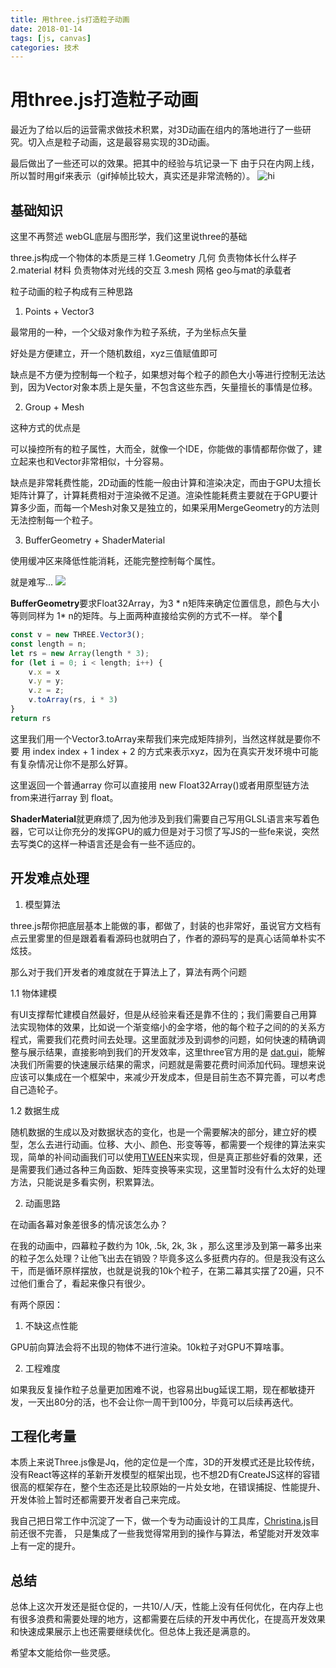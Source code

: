 ```yaml
---
title: 用three.js打造粒子动画
date: 2018-01-14
tags: [js, canvas]
categories: 技术
---
```


# 用three.js打造粒子动画

最近为了给以后的运营需求做技术积累，对3D动画在组内的落地进行了一些研究。切入点是粒子动画，这是最容易实现的3D动画。

最后做出了一些还可以的效果。把其中的经验与坑记录一下
由于只在内网上线，所以暂时用gif来表示（gif掉帧比较大，真实还是非常流畅的）。
![hi](http://odf9m3avc.bkt.clouddn.com/hi.gif)


## 基础知识

这里不再赘述 webGL底层与图形学，我们这里说three的基础

three.js构成一个物体的本质是三样
1.Geometry 几何 负责物体长什么样子
2.material 材料 负责物体对光线的交互
3.mesh 网格 geo与mat的承载者

粒子动画的粒子构成有三种思路

1. Points + Vector3 

最常用的一种，一个父级对象作为粒子系统，子为坐标点矢量

好处是方便建立，开一个随机数组，xyz三值赋值即可

缺点是不方便为控制每一个粒子，如果想对每个粒子的颜色大小等进行控制无法达到，因为Vector对象本质上是矢量，不包含这些东西，矢量擅长的事情是位移。

2. Group + Mesh 

这种方式的优点是

可以操控所有的粒子属性，大而全，就像一个IDE，你能做的事情都帮你做了，建立起来也和Vector非常相似，十分容易。

缺点是非常耗费性能，2D动画的性能一般由计算和渲染决定，而由于GPU太擅长矩阵计算了，计算耗费相对于渲染微不足道。渲染性能耗费主要就在于GPU要计算多少面，而每一个Mesh对象又是独立的，如果采用MergeGeometry的方法则无法控制每一个粒子。

3. BufferGeometry + ShaderMaterial

使用缓冲区来降低性能消耗，还能完整控制每个属性。

就是难写...
![](http://odf9m3avc.bkt.clouddn.com/%E5%90%83%E6%83%8A.jpg)


**BufferGeometry**要求Float32Array，为3 * n矩阵来确定位置信息，颜色与大小等则同样为 1* n的矩阵。与上面两种直接给实例的方式不一样。
举个🌰
```javascript
const v = new THREE.Vector3();
const length = n;
let rs = new Array(length * 3);
for (let i = 0; i < length; i++) {
    v.x = x
    v.y = y;
    v.z = z;
    v.toArray(rs, i * 3)
}
return rs
```
这里我们用一个Vector3.toArray来帮我们来完成矩阵排列，当然这样就是要你不要
用 index index + 1 index + 2 的方式来表示xyz，因为在真实开发环境中可能有复杂情况让你不是那么好算。

这里返回一个普通array 你可以直接用 new Float32Array()或者用原型链方法from来进行array 到 float。

**ShaderMaterial**就更麻烦了,因为他涉及到我们需要自己写用GLSL语言来写着色器，它可以让你充分的发挥GPU的威力但是对于习惯了写JS的一些fe来说，突然去写类C的这样一种语言还是会有一些不适应的。

## 开发难点处理

1. 模型算法

three.js帮你把底层基本上能做的事，都做了，封装的也非常好，虽说官方文档有点云里雾里的但是跟着看看源码也就明白了，作者的源码写的是真心话简单朴实不炫技。

那么对于我们开发者的难度就在于算法上了，算法有两个问题

1.1 物体建模

有UI支撑帮忙建模自然最好，但是从经验来看还是靠不住的；我们需要自己用算法实现物体的效果，比如说一个渐变缩小的金字塔，他的每个粒子之间的的关系方程式，需要我们花费时间去处理。这里面就涉及到调参的问题，如何快速的精确调整与展示结果，直接影响到我们的开发效率，这里three官方用的是 [dat.gui](https://github.com/dataarts/dat.gui)，能解决我们所需要的快速展示结果的需求，问题就是需要花费时间添加代码。理想来说应该可以集成在一个框架中，来减少开发成本，但是目前生态不算完善，可以考虑自己造轮子。

1.2 数据生成

随机数据的生成以及对数据状态的变化，也是一个需要解决的部分，建立好的模型，怎么去进行动画。位移、大小、颜色、形变等等，都需要一个规律的算法来实现，简单的补间动画我们可以使用[TWEEN](https://github.com/tweenjs/tween.js)来实现，但是真正那些好看的效果，还是需要我们通过各种三角函数、矩阵变换等来实现，这里暂时没有什么太好的处理方法，只能说是多看实例，积累算法。

2. 动画思路

在动画各幕对象差很多的情况该怎么办？

在我的动画中，四幕粒子数约为 10k, .5k, 2k, 3k ，那么这里涉及到第一幕多出来的粒子怎么处理？让他飞出去在销毁？毕竟多这么多挺费内存的。但是我没有这么干，而是循环原样摆放，也就是说我的10k个粒子，在第二幕其实摆了20遍，只不过他们重合了，看起来像只有很少。

有两个原因：

1. 不缺这点性能

GPU前向算法会将不出现的物体不进行渲染。10k粒子对GPU不算啥事。

2. 工程难度

如果我反复操作粒子总量更加困难不说，也容易出bug延误工期，现在都敏捷开发，一天出80分的活，也不会让你一周干到100分，毕竟可以后续再迭代。

## 工程化考量

本质上来说Three.js像是Jq，他的定位是一个库，3D的开发模式还是比较传统，没有React等这样的革新开发模型的框架出现，也不想2D有CreateJS这样的容错很高的框架存在，整个生态还是比较原始的一片处女地，在错误捕捉、性能提升、开发体验上暂时还都需要开发者自己来完成。

我自己把日常工作中沉淀了一下，做一个专为动画设计的工具库，[Christina.js](https://github.com/YuriTu/Christina)目前还很不完善， 只是集成了一些我觉得常用到的操作与算法，希望能对开发效率上有一定的提升。

## 总结
总体上这次开发还是挺仓促的，一共10/人/天，性能上没有任何优化，在内存上也有很多浪费和需要处理的地方，这都需要在后续的开发中再优化，在提高开发效果和快速成果展示上也还需要继续优化。但总体上我还是满意的。

希望本文能给你一些灵感。



 


